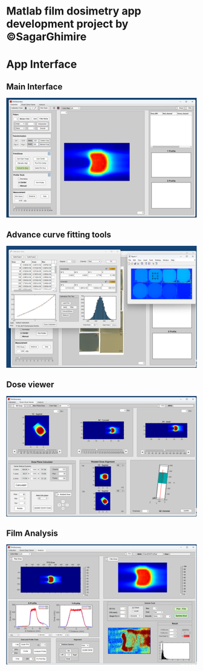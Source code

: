 # Matlab film dosimetry app development project by  ©SagarGhimire

# App Interface 
  ## Main Interface 
![Example Image](https://github.com/sghmire/FilmDosimetry/blob/main/Window1.png)

## Advance curve fitting tools
![Advance Curve Fitting Tool](https://github.com/sghmire/FilmDosimetry/blob/main/CalWindows.png)

## Dose viewer 
![Advance Dose Viewer](https://github.com/sghmire/FilmDosimetry/blob/main/Windows2.png)

## Film Analysis 
![Gamma](https://github.com/sghmire/FilmDosimetry/blob/main/Window3.png)
